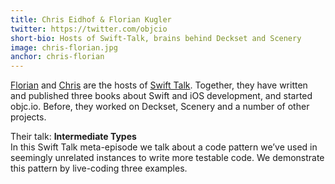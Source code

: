 ```yaml
---
title: Chris Eidhof & Florian Kugler
twitter: https://twitter.com/objcio
short-bio: Hosts of Swift-Talk, brains behind Deckset and Scenery
image: chris-florian.jpg
anchor: chris-florian
---
```


<p><a href="https://twitter.com/floriankugler" target="_blank">Florian</a> and <a href="https://twitter.com/chriseidhof" target="_blank">Chris</a> are the hosts of <a href="https://talk.objc.io/" target="_blank">Swift Talk</a>. Together, they have written and published three books about Swift and iOS development, and started objc.io. Before, they worked on Deckset, Scenery and a number of other projects.</p>

<p>Their talk: <strong>Intermediate Types</strong><br/>
In this Swift Talk meta-episode we talk about a code pattern we’ve used in seemingly unrelated instances to write more testable code. We demonstrate this pattern by live-coding three examples.</p>